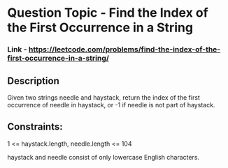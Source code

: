 # Question Topic - Find the Index of the First Occurrence in a String

### Link - https://leetcode.com/problems/find-the-index-of-the-first-occurrence-in-a-string/

## Description

Given two strings needle and haystack, return the index of the first occurrence of needle in haystack, or -1 if needle is not part of haystack.

## Constraints:

1 <= haystack.length, needle.length <= 104

haystack and needle consist of only lowercase English characters.

